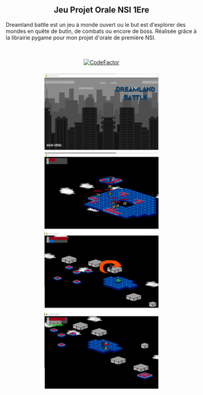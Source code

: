 <h2 align="center">Jeu Projet Orale NSI 1Ere</h2>

Dreamland battle est un jeu à monde ouvert ou le but est d'explorer des mondes en quête de butin, de combats ou encore de boss. Réalisée grâce à la librairie pygame pour mon projet d'orale de première NSI.


<p align="center">
</a><br><br><a align="center" href="https://www.codefactor.io/repository/github/loubaris/jeu-projet-orale-nsi"><img src="https://www.codefactor.io/repository/github/loubaris/isometric-pygame/badge" alt="CodeFactor" /></a></a><br><br><img src="screen1.png" alt="Vidéo du robot" style="margin:5px;width:300px;height:200px;"><space>    </space><img src="screen2.png" alt="Vidéo du robot" style="width:300px;height:200px;"><space> </space><img src="screen3.png" alt="Vidéo du robot" style="margin:5px;width:300px;height:200px;"><space> </space><img src="screen4.png" alt="Vidéo du robot" style="margin:5px;width:300px;height:200px;">
 </p>

